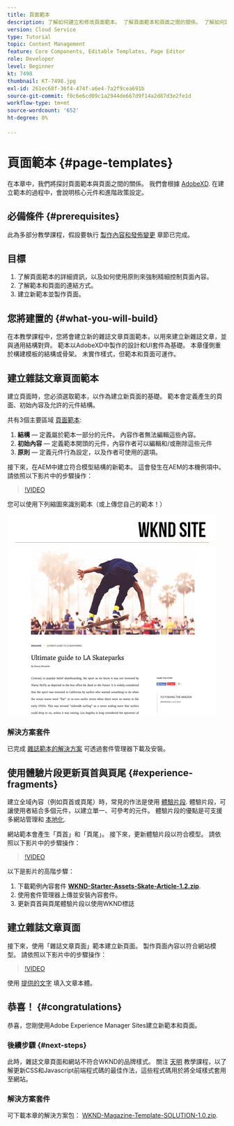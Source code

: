 ```yaml
---
title: 頁面範本
description: 了解如何建立和修改頁面範本。 了解頁面範本和頁面之間的關係。 了解如何設定頁面範本的原則，以提供精細的控管和內容的品牌一致性。  系統會根據Adobe XD的模型建立結構良好的「雜誌文章」範本。
version: Cloud Service
type: Tutorial
topic: Content Management
feature: Core Components, Editable Templates, Page Editor
role: Developer
level: Beginner
kt: 7498
thumbnail: KT-7498.jpg
exl-id: 261ec68f-36f4-474f-a6e4-7a2f9cea691b
source-git-commit: f0c6e6cd09c1a2944de667d9f14a2d87d3e2fe1d
workflow-type: tm+mt
source-wordcount: '652'
ht-degree: 0%

---
```


# 頁面範本 {#page-templates}

在本章中，我們將探討頁面範本與頁面之間的關係。 我們會根據 [AdobeXD](https://www.adobe.com/products/xd.html). 在建立範本的過程中，會說明核心元件和進階政策設定。

## 必備條件 {#prerequisites}

此為多部分教學課程，假設要執行 [製作內容和發佈變更](./author-content-publish.md) 章節已完成。

## 目標

1. 了解頁面範本的詳細資訊，以及如何使用原則來強制精細控制頁面內容。
1. 了解範本和頁面的連結方式。
1. 建立新範本並製作頁面。

## 您將建置的 {#what-you-will-build}

在本教學課程中，您將會建立新的雜誌文章頁面範本，以用來建立新雜誌文章，並與通用結構對齊。 範本以AdobeXD中製作的設計和UI套件為基礎。 本章僅側重於構建模板的結構或骨架。 未實作樣式，但範本和頁面可運作。

## 建立雜誌文章頁面範本

建立頁面時，您必須選取範本，以作為建立新頁面的基礎。 範本會定義產生的頁面、初始內容及允許的元件結構。

共有3個主要區域 [頁面範本](https://experienceleague.adobe.com/docs/experience-manager-cloud-service/sites/authoring/features/templates.html):

1. **結構**  — 定義屬於範本一部分的元件。 內容作者無法編輯這些內容。
1. **初始內容**  — 定義範本開頭的元件，內容作者可以編輯和/或刪除這些元件
1. **原則**  — 定義元件行為設定，以及作者可使用的選項。

接下來，在AEM中建立符合模型結構的新範本。 這會發生在AEM的本機例項中。 請依照以下影片中的步驟操作：

>[!VIDEO](https://video.tv.adobe.com/v/332915/?quality=12&learn=on)

您可以使用下列縮圖來識別範本（或上傳您自己的範本！）

![文章頁面範本縮圖](./assets/page-templates/article-page-template-thumbnail.png)


### 解決方案套件

已完成 [雜誌範本的解決方案](assets/page-templates/WKND-Magazine-Template-SOLUTION-1.1.zip) 可透過套件管理器下載及安裝。

## 使用體驗片段更新頁首與頁尾 {#experience-fragments}

建立全域內容（例如頁首或頁尾）時，常見的作法是使用 [體驗片段](https://experienceleague.adobe.com/docs/experience-manager-learn/sites/experience-fragments/experience-fragments-feature-video-use.html). 體驗片段，可讓使用者結合多個元件，以建立單一、可參考的元件。 體驗片段的優點是可支援多網站管理和 [本地化](https://experienceleague.adobe.com/docs/experience-manager-core-components/using/components/experience-fragment.html?lang=en#localized-site-structure).

網站範本會產生「頁首」和「頁尾」。 接下來，更新體驗片段以符合模型。 請依照以下影片中的步驟操作：

>[!VIDEO](https://video.tv.adobe.com/v/332916/?quality=12&learn=on)

以下是影片的高階步驟：

1. 下載範例內容套件 **[WKND-Starter-Assets-Skate-Article-1.2.zip](assets/page-templates/WKND-Starter-Assets-Skate-Article-1.2.zip)**.
1. 使用套件管理器上傳並安裝內容套件。
1. 更新頁首與頁尾體驗片段以使用WKND標誌

## 建立雜誌文章頁面

接下來，使用「雜誌文章頁面」範本建立新頁面。 製作頁面內容以符合網站模型。 請依照以下影片中的步驟操作：

>[!VIDEO](https://video.tv.adobe.com/v/332917/?quality=12&learn=on)

使用 [提供的文字](./assets/page-templates/la-skateparks-copy.txt) 填入文章本體。

## 恭喜！ {#congratulations}

恭喜，您剛使用Adobe Experience Manager Sites建立新範本和頁面。

### 後續步驟 {#next-steps}

此時，雜誌文章頁面和網站不符合WKND的品牌樣式。 關注 [天明](theming.md) 教學課程，以了解更新CSS和Javascript前端程式碼的最佳作法，這些程式碼用於將全域樣式套用至網站。

### 解決方案套件

可下載本章的解決方案包： [WKND-Magazine-Template-SOLUTION-1.0.zip](assets/page-templates/WKND-Magazine-Template-SOLUTION-1.0.zip).
